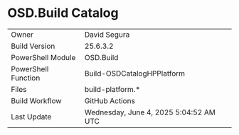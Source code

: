 ﻿# OSD.Build Catalog

| | |
|-|-|
| Owner | David Segura |
| Build Version | 25.6.3.2 |
| PowerShell Module | OSD.Build |
| PowerShell Function | Build-OSDCatalogHPPlatform |
| Files | build-platform.* |
| Build Workflow | GitHub Actions |
| Last Update | Wednesday, June 4, 2025 5:04:52 AM UTC |
